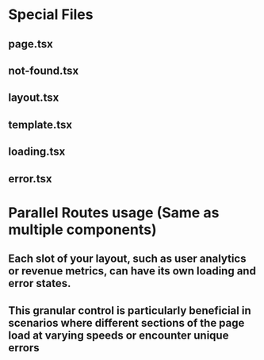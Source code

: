 # Special Files
## page.tsx
## not-found.tsx
## layout.tsx
## template.tsx
## loading.tsx
## error.tsx


# Parallel Routes usage (Same as multiple components)
## Each slot of your layout, such as user analytics or revenue metrics, can have its own loading and error states.

## This granular control is particularly beneficial in scenarios where different sections of the page load at varying speeds or encounter unique errors